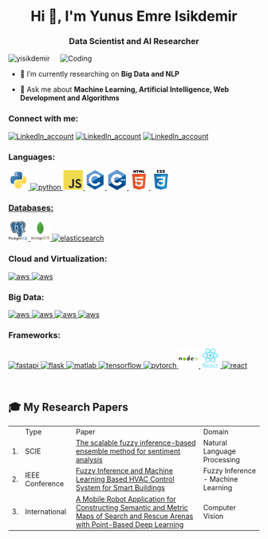 <h1 align="center">Hi 👋, I'm Yunus Emre Isikdemir</h1>
<h3 align="center">Data Scientist and AI Researcher</h3>
<img align="right" alt="Coding" width="400" src="https://media3.giphy.com/media/qgQUggAC3Pfv687qPC/giphy.gif">

<p align="left"> <img src="https://komarev.com/ghpvc/?username=yisikdemir&label=Profile%20views&color=0e75b6&style=flat" alt="yisikdemir" /> </p>

- 🌱 I’m currently researching on **Big Data and NLP**

- 💬 Ask me about **Machine Learning, Artificial Intelligence, Web Development and Algorithms**

<h3 align="left">Connect with me:</h3>

[![Linkedln_account](https://img.shields.io/badge/linkedin-%230077B5.svg?&style=for-the-badge&logo=linkedin&logoColor=white)](https://www.linkedin.com/in/yisikdemir/)
[![Linkedln_account](https://img.shields.io/badge/youtube-FF1B2D.svg?&style=for-the-badge&logo=youtube&logoColor=white)](https://www.youtube.com/channel/UCzOdbXO5wMWG43LZHhxJLzA)
[![Linkedln_account](https://img.shields.io/badge/instagram-f48109.svg?&style=for-the-badge&logo=youtube&logoColor=white)](https://instagram.com/yunus.isikdemir)

<h3 align="left">Languages:</h3>

<a href="https://www.python.org" target="_blank" rel="noreferrer"> <img src="https://raw.githubusercontent.com/devicons/devicon/master/icons/python/python-original.svg" alt="python" width="40" height="40"/><a href="https://www.r-project.org" target="_blank" rel="noreferrer"> <img src="https://upload.wikimedia.org/wikipedia/commons/thumb/1/1b/R_logo.svg/724px-R_logo.svg.png?20160212050515" alt="python" width="40" height="40"/> </a>  </a> <a href="https://developer.mozilla.org/en-US/docs/Web/JavaScript" target="_blank" rel="noreferrer"> <img src="https://raw.githubusercontent.com/devicons/devicon/master/icons/javascript/javascript-original.svg" alt="javascript" width="40" height="40"/> </a> <a href="https://www.cprogramming.com/" target="_blank" rel="noreferrer"> <img src="https://raw.githubusercontent.com/devicons/devicon/master/icons/c/c-original.svg" alt="c" width="40" height="40"/> </a><a href="https://www.w3schools.com/cpp/" target="_blank" rel="noreferrer"> <img src="https://raw.githubusercontent.com/devicons/devicon/master/icons/cplusplus/cplusplus-original.svg" alt="cplusplus" width="40" height="40"/> </a> <a href="https://www.w3.org/html/" target="_blank" rel="noreferrer"> <img src="https://raw.githubusercontent.com/devicons/devicon/master/icons/html5/html5-original-wordmark.svg" alt="html5" width="40" height="40"/> </a> <a href="https://www.w3schools.com/css/" target="_blank" rel="noreferrer"> <img src="https://raw.githubusercontent.com/devicons/devicon/master/icons/css3/css3-original-wordmark.svg" alt="css3" width="40" height="40"/> </a> <a href="https://www.mathworks.com/" target="_blank" rel="noreferrer">
 
<h3 align="left">Databases:</h3>
<a href="https://www.postgresql.org" target="_blank" rel="noreferrer"> <img src="https://raw.githubusercontent.com/devicons/devicon/master/icons/postgresql/postgresql-original-wordmark.svg" alt="postgresql" width="40" height="40"/> </a> <a href="https://www.mongodb.com/" target="_blank" rel="noreferrer"> <img src="https://raw.githubusercontent.com/devicons/devicon/master/icons/mongodb/mongodb-original-wordmark.svg" alt="mongodb" width="40" height="40"/> </a><a href="https://www.elastic.co/?ultron=B-Stack-Trials-EMEA-S-Exact&gambit=Stack-Core&blade=adwords-s&hulk=paid&Device=c&thor=elasticsearch&gclid=Cj0KCQiAx6ugBhCcARIsAGNmMbjyeu_W0KEjtRMQn1prI35Mwa89Djzh8Y5Pf1bA2WxyziBO5-qSui8aAusKEALw_wcB" target="_blank" rel="noreferrer"> <img src="https://4.bp.blogspot.com/-SeZlk6ey3Aw/XJa096EkL8I/AAAAAAAAJaE/DJQojQEZoJ8JN9bJciFeUj57xOKldzD2ACK4BGAYYCw/s1600/logo%2Belastic%2Bsearch%2Bicon.png" alt="elasticsearch" width="40" height="40"/></a>
 
 
<h3 align="left">Cloud and Virtualization:</h3>
<p align="left">
<a href="https://aws.amazon.com" target="_blank" rel="noreferrer"> <img src="https://img.icons8.com/color/344/amazon-web-services.png" alt="aws" width="40" height="40"/> </a> <a href="https://www.docker.com" target="_blank" rel="noreferrer"> <img src="https://developers.redhat.com/sites/default/files/styles/article_feature/public/blog/2014/05/homepage-docker-logo.png?itok=zx0e-vcP" alt="aws" width="40" height="40"/> </a> 
 
<h3 align="left">Big Data:</h3>
<a href="https://hadoop.apache.org" target="_blank" rel="noreferrer"> <img src="https://seeklogo.com/images/H/hadoop-logo-608148F581-seeklogo.com.png" alt="aws" width="40" height="40"/> </a>
<a href="https://hive.apache.org" target="_blank" rel="noreferrer"> <img src="https://upload.wikimedia.org/wikipedia/commons/thumb/b/bb/Apache_Hive_logo.svg/1000px-Apache_Hive_logo.svg.png" alt="aws" width="40" height="40"/> </a> 
 <a href="https://spark.apache.org" target="_blank" rel="noreferrer"> <img src="http://www.dataversity.net/wp-content/uploads/2015/06/spark-logo.png" alt="aws" width="40" height="40"/> </a> <a href="https://kafka.apache.org" target="_blank" rel="noreferrer"> <img src="https://uploads-ssl.webflow.com/62038ffc9cd2db4558e3c7b7/623b44a1913c46041e39c836_kafka.svg" alt="aws" width="40" height="40"/> </a> 

<h3 align="left">Frameworks:</h3>

 <a href="https://fastapi.tiangolo.com" target="_blank" rel="noreferrer"> <img src="https://cdn.worldvectorlogo.com/logos/fastapi-1.svg" alt="fastapi" width="40" height="40"/> </a> <a href="https://flask.palletsprojects.com/" target="_blank" rel="noreferrer"> <img src="https://img.icons8.com/nolan/344/flask.png" alt="flask" width="40" height="40" /> </a><a href="https://keras.io" target="_blank" rel="noreferrer"> <img src="https://upload.wikimedia.org/wikipedia/commons/thumb/a/ae/Keras_logo.svg/768px-Keras_logo.svg.png?20200317115153" alt="matlab" width="40" height="40"/> </a> <a href="https://www.tensorflow.org" target="_blank" rel="noreferrer"> <img src="https://www.vectorlogo.zone/logos/tensorflow/tensorflow-icon.svg" alt="tensorflow" width="40" height="40"/> </a><a href="https://pytorch.org/" target="_blank" rel="noreferrer"> <img src="https://www.vectorlogo.zone/logos/pytorch/pytorch-icon.svg" alt="pytorch" width="40" height="40"/> </a> <a href="https://nodejs.org" target="_blank" rel="noreferrer"> <img src="https://raw.githubusercontent.com/devicons/devicon/master/icons/nodejs/nodejs-original-wordmark.svg" alt="nodejs" width="40" height="40"/> </a> <a href="https://reactjs.org/" target="_blank" rel="noreferrer"> <img src="https://raw.githubusercontent.com/devicons/devicon/master/icons/react/react-original-wordmark.svg" alt="react" width="40" height="40"/> </a> <a href="https://huggingface.co" target="_blank" rel="noreferrer"> <img src="https://workable-application-form.s3.amazonaws.com/advanced/production/61557f91d9510741dc62e7f8/c3635b59-a3d2-444a-b636-a9d0061dcdde" alt="react" width="40" height="40"/> </a>
 
 
<br>
 
### <h2>:mortar_board: My Research Papers </h2>
 
<table>
  <tr>
    <td align=center></td>
    <td>Type</td>
    <td>Paper</td>
    <td>Domain</td>
  </tr>
  <tr>
    <td align=center>1.</td>
    <td>SCIE</td>
    <td>
      <a href="https://downloads.hindawi.com/journals/cin/2022/5186144.pdf">The scalable fuzzy inference-based ensemble method for sentiment analysis</a>
    </td>
    <td>Natural Language Processing</td>
  </tr>
  <tr>
    <td align=center>2.</td>
    <td>IEEE Conference</td>
    <td>
      <a href="https://ieeexplore.ieee.org/abstract/document/9987083">Fuzzy Inference and Machine Learning Based HVAC Control System for Smart Buildings</a>
    </td>
    <td>Fuzzy Inference - Machine Learning</td>
  </tr>
  <tr>
    <td align=center>3.</td>
    <td>International</td>
    <td>
      <a href="https://dergipark.org.tr/en/download/article-file/1582359">A Mobile Robot Application for Constructing Semantic and Metric Maps of Search and Rescue Arenas with Point-Based Deep Learning </a>
    </td>
    <td>Computer Vision</td>
  </tr>
</table>
